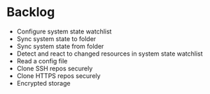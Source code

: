 # Backlog
- Configure system state watchlist
- Sync system state to folder
- Sync system state from folder
- Detect and react to changed resources in system state watchlist
- Read a config file
- Clone SSH repos securely
- Clone HTTPS repos securely
- Encrypted storage
